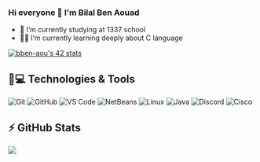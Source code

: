 ### Hi everyone 👋 I'm Bilal Ben Aouad 


- 🏫 I’m currently studying at 1337 school
- 👨‍💻 I’m currently learning deeply about C language 


[![bben-aou's 42 stats](https://badge.mediaplus.ma/landscapes/bben-aou)](https://github.com/oakoudad/badge42)



## 🚀💻 Technologies & Tools

  ![Git](https://img.shields.io/badge/-Git-black?style=flat-square&logo=git)
  ![GitHub](https://img.shields.io/badge/-GitHub-181717?style=flat-square&logo=github)
  ![VS Code](https://img.shields.io/badge/-VS%20Code-007ACC?style=flat-square&logo=visual-studio-code)
  ![NetBeans](https://img.shields.io/badge/-IntelliJ%20IDEA-black?style=flat-square&logo=netbeans)
  ![Linux](https://img.shields.io/badge/Linux-black?style=flat-square&logo=linux)
  ![Java](https://img.shields.io/badge/Java-orange?style=flat-square&logo=java)
  ![Discord](https://img.shields.io/badge/Discord-black?style=flat-square&logo=discord)
  ![Cisco](https://img.shields.io/badge/Cisco-black?style=flat-square&logo=cisco)


## ⚡ GitHub Stats

<img align="left" src="https://github-readme-stats.vercel.app/api?username=bben-aou&show_icons=true&count_private=true&theme=gruvbox" />


